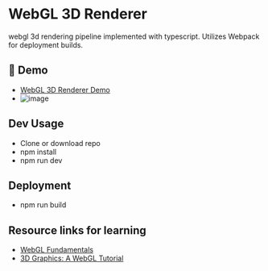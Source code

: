 # WebGL 3D Renderer

webgl 3d rendering pipeline implemented with typescript.
Utilizes Webpack for deployment builds.


## 🚀 Demo 
- [WebGL 3D Renderer Demo](https://saspect-io.github.io/webgl-3d-renderer/)
- ![image](https://user-images.githubusercontent.com/29488727/127239605-48559dc9-f9d8-4789-b6df-4961d7a66ce9.png)



## Dev Usage

- Clone or download repo
- npm install
- npm run dev


## Deployment

- npm run build


## Resource links for learning

- [WebGL Fundamentals](https://webgl2fundamentals.org/)
- [3D Graphics: A WebGL Tutorial](https://www.toptal.com/javascript/3d-graphics-a-webgl-tutorial)

